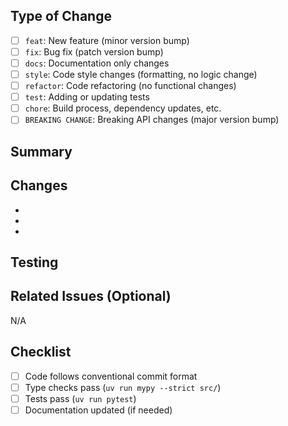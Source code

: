 ## Type of Change

- [ ] `feat`: New feature (minor version bump)
- [ ] `fix`: Bug fix (patch version bump)
- [ ] `docs`: Documentation only changes
- [ ] `style`: Code style changes (formatting, no logic change)
- [ ] `refactor`: Code refactoring (no functional changes)
- [ ] `test`: Adding or updating tests
- [ ] `chore`: Build process, dependency updates, etc.
- [ ] `BREAKING CHANGE`: Breaking API changes (major version bump)

## Summary

<!-- Brief description of what this PR does -->

## Changes

<!-- Detailed list of changes made -->

-
-
-

## Testing

<!-- How was this tested? -->

## Related Issues (Optional)

<!-- Link to related issues if they exist, e.g., "Closes #123", "Fixes #45" -->
<!-- If no issue exists, explain the motivation/context in the Summary section above -->

N/A

## Checklist

- [ ] Code follows conventional commit format
- [ ] Type checks pass (`uv run mypy --strict src/`)
- [ ] Tests pass (`uv run pytest`)
- [ ] Documentation updated (if needed)

